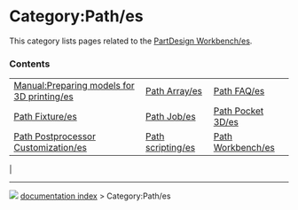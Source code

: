 # Category:Path/es
This category lists pages related to the [PartDesign Workbench/es](PartDesign_Workbench/es.md).

### Contents

|     |     |     |
| --- | --- | --- |
| [Manual:Preparing models for 3D printing/es](Manual_Preparing_models_for_3D_printing/es.md) | [Path Array/es](Path_Array/es.md) | [Path FAQ/es](Path_FAQ/es.md) |
| [Path Fixture/es](Path_Fixture/es.md) | [Path Job/es](Path_Job/es.md) | [Path Pocket 3D/es](Path_Pocket_3D/es.md) |
| [Path Postprocessor Customization/es](Path_Postprocessor_Customization/es.md) | [Path scripting/es](Path_scripting/es.md) | [Path Workbench/es](Path_Workbench/es.md) |
|



---
![](images/Right_arrow.png) [documentation index](../README.md) > Category:Path/es
